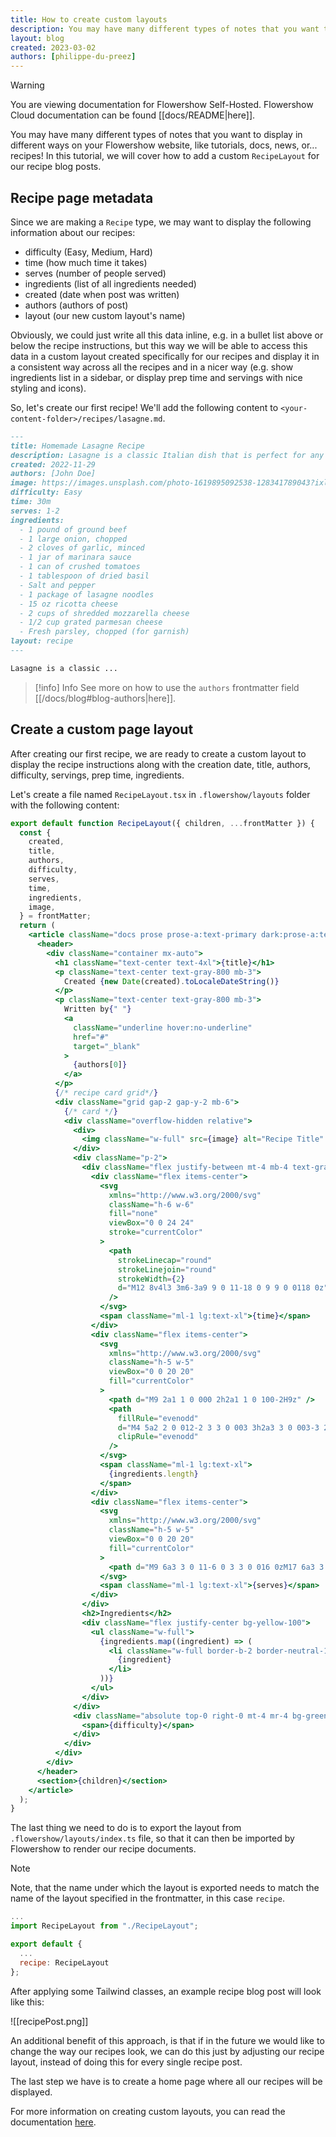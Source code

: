 ```yaml
---
title: How to create custom layouts
description: You may have many different types of notes that you want to display in different ways on your Flowershow website, like tutorials, docs, news, or... recipes! In this tutorial, we will cover how to add a custom `RecipeLayout` for our recipe blog posts.
layout: blog
created: 2023-03-02
authors: [philippe-du-preez]
---
```


> [!warning]
> You are viewing documentation for Flowershow Self-Hosted. Flowershow Cloud documentation can be found [[docs/README|here]].

You may have many different types of notes that you want to display in different ways on your Flowershow website, like tutorials, docs, news, or... recipes! In this tutorial, we will cover how to add a custom `RecipeLayout` for our recipe blog posts.

## Recipe page metadata

Since we are making a `Recipe` type, we may want to display the following information about our recipes:

- difficulty (Easy, Medium, Hard)
- time (how much time it takes)
- serves (number of people served)
- ingredients (list of all ingredients needed)
- created (date when post was written)
- authors (authors of post)
- layout (our new custom layout's name)

Obviously, we could just write all this data inline, e.g. in a bullet list above or below the recipe instructions, but this way we will be able to access this data in a custom layout created specifically for our recipes and display it in a consistent way across all the recipes and in a nicer way (e.g. show ingredients list in a sidebar, or display prep time and servings with nice styling and icons).

So, let's create our first recipe! We'll add the following content to `<your-content-folder>/recipes/lasagne.md`.

```md
---
title: Homemade Lasagne Recipe
description: Lasagne is a classic Italian dish that is perfect for any occasion. It's a hearty and delicious meal that can be enjoyed by everyone.
created: 2022-11-29
authors: [John Doe]
image: https://images.unsplash.com/photo-1619895092538-128341789043?ixlib=rb-4.0.3&ixid=MnwxMjA3fDB8MHxwaG90by1wYWdlfHx8fGVufDB8fHx8&auto=format&fit=crop&w=1470&q=80
difficulty: Easy
time: 30m
serves: 1-2
ingredients:
  - 1 pound of ground beef
  - 1 large onion, chopped
  - 2 cloves of garlic, minced
  - 1 jar of marinara sauce
  - 1 can of crushed tomatoes
  - 1 tablespoon of dried basil
  - Salt and pepper
  - 1 package of lasagne noodles
  - 15 oz ricotta cheese
  - 2 cups of shredded mozzarella cheese
  - 1/2 cup grated parmesan cheese
  - Fresh parsley, chopped (for garnish)
layout: recipe
---

Lasagne is a classic ...
```

> [!info] Info
> See more on how to use the `authors` frontmatter field [[/docs/blog#blog-authors|here]].

## Create a custom page layout

After creating our first recipe, we are ready to create a custom layout to display the recipe instructions along with the creation date, title, authors, difficulty, servings, prep time, ingredients.

Let's create a file named `RecipeLayout.tsx` in `.flowershow/layouts` folder with the following content:

```jsx
export default function RecipeLayout({ children, ...frontMatter }) {
  const {
    created,
    title,
    authors,
    difficulty,
    serves,
    time,
    ingredients,
    image,
  } = frontMatter;
  return (
    <article className="docs prose prose-a:text-primary dark:prose-a:text-primary-dark prose-strong:text-primary dark:prose-strong:text-primary-dark prose-code:text-primary dark:prose-code:text-primary-dark prose-headings:text-primary dark:prose-headings:text-primary-dark text-primary dark:text-primary-dark prose-headings:font-headings dark:prose-invert prose-a:break-words mx-auto p-6">
      <header>
        <div className="container mx-auto">
          <h1 className="text-center text-4xl">{title}</h1>
          <p className="text-center text-gray-800 mb-3">
            Created {new Date(created).toLocaleDateString()}
          </p>
          <p className="text-center text-gray-800 mb-3">
            Written by{" "}
            <a
              className="underline hover:no-underline"
              href="#"
              target="_blank"
            >
              {authors[0]}
            </a>
          </p>
          {/* recipe card grid*/}
          <div className="grid gap-2 gap-y-2 mb-6">
            {/* card */}
            <div className="overflow-hidden relative">
              <div>
                <img className="w-full" src={image} alt="Recipe Title" />
              </div>
              <div className="p-2">
                <div className="flex justify-between mt-4 mb-4 text-gray-500">
                  <div className="flex items-center">
                    <svg
                      xmlns="http://www.w3.org/2000/svg"
                      className="h-6 w-6"
                      fill="none"
                      viewBox="0 0 24 24"
                      stroke="currentColor"
                    >
                      <path
                        strokeLinecap="round"
                        strokeLinejoin="round"
                        strokeWidth={2}
                        d="M12 8v4l3 3m6-3a9 9 0 11-18 0 9 9 0 0118 0z"
                      />
                    </svg>
                    <span className="ml-1 lg:text-xl">{time}</span>
                  </div>
                  <div className="flex items-center">
                    <svg
                      xmlns="http://www.w3.org/2000/svg"
                      className="h-5 w-5"
                      viewBox="0 0 20 20"
                      fill="currentColor"
                    >
                      <path d="M9 2a1 1 0 000 2h2a1 1 0 100-2H9z" />
                      <path
                        fillRule="evenodd"
                        d="M4 5a2 2 0 012-2 3 3 0 003 3h2a3 3 0 003-3 2 2 0 012 2v11a2 2 0 01-2 2H6a2 2 0 01-2-2V5zm3 4a1 1 0 000 2h.01a1 1 0 100-2H7zm3 0a1 1 0 000 2h3a1 1 0 100-2h-3zm-3 4a1 1 0 100 2h.01a1 1 0 100-2H7zm3 0a1 1 0 100 2h3a1 1 0 100-2h-3z"
                        clipRule="evenodd"
                      />
                    </svg>
                    <span className="ml-1 lg:text-xl">
                      {ingredients.length}
                    </span>
                  </div>
                  <div className="flex items-center">
                    <svg
                      xmlns="http://www.w3.org/2000/svg"
                      className="h-5 w-5"
                      viewBox="0 0 20 20"
                      fill="currentColor"
                    >
                      <path d="M9 6a3 3 0 11-6 0 3 3 0 016 0zM17 6a3 3 0 11-6 0 3 3 0 016 0zM12.93 17c.046-.327.07-.66.07-1a6.97 6.97 0 00-1.5-4.33A5 5 0 0119 16v1h-6.07zM6 11a5 5 0 015 5v1H1v-1a5 5 0 015-5z" />
                    </svg>
                    <span className="ml-1 lg:text-xl">{serves}</span>
                  </div>
                </div>
                <h2>Ingredients</h2>
                <div className="flex justify-center bg-yellow-100">
                  <ul className="w-full">
                    {ingredients.map((ingredient) => (
                      <li className="w-full border-b-2 border-neutral-100 border-opacity-100 py-2">
                        {ingredient}
                      </li>
                    ))}
                  </ul>
                </div>
              </div>
              <div className="absolute top-0 right-0 mt-4 mr-4 bg-green-400 text-white rounded-full pt-1 pb-1 pl-4 pr-5 text-xs uppercase">
                <span>{difficulty}</span>
              </div>
            </div>
          </div>
        </div>
      </header>
      <section>{children}</section>
    </article>
  );
}
```

The last thing we need to do is to export the layout from `.flowershow/layouts/index.ts` file, so that it can then be imported by Flowershow to render our recipe documents.

> [!note]
> Note, that the name under which the layout is exported needs to match the name of the layout specified in the frontmatter, in this case `recipe`.

```javascript {2,6}
...
import RecipeLayout from "./RecipeLayout";

export default {
  ...
  recipe: RecipeLayout
};
```

After applying some Tailwind classes, an example recipe blog post will look like this:

![[recipePost.png]]

An additional benefit of this approach, is that if in the future we would like to change the way our recipes look, we can do this just by adjusting our recipe layout, instead of doing this for every single recipe post.

The last step we have is to create a home page where all our recipes will be displayed.

For more information on creating custom layouts, you can read the documentation [here](https://flowershow.app/docs/layouts).
